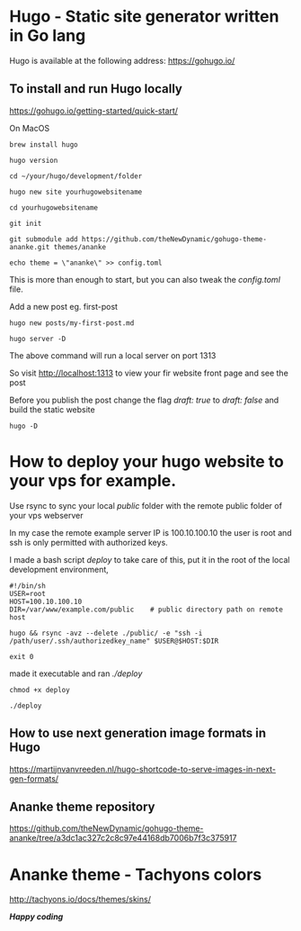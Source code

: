 # Hugo - Static site generator written in Go lang

Hugo is available at the following address: <https://gohugo.io/>

## To install and run Hugo locally

<https://gohugo.io/getting-started/quick-start/>

On MacOS

```
brew install hugo

hugo version

cd ~/your/hugo/development/folder

hugo new site yourhugowebsitename

cd yourhugowebsitename

git init

git submodule add https://github.com/theNewDynamic/gohugo-theme-ananke.git themes/ananke

echo theme = \"ananke\" >> config.toml

```

This is more than enough to start, but you can also tweak the *config.toml* file.

Add a new post eg. first-post

```
hugo new posts/my-first-post.md

hugo server -D

```

The above command will run a local server on port 1313

So visit <http://localhost:1313> to view your fir website front page and see the post

Before you publish the post change the flag *draft: true* to *draft: false* and build the static website

```
hugo -D

```

# How to deploy your hugo website to your vps for example.

Use rsync to sync your local *public* folder with the remote public folder of your vps webserver

In my case the remote example server IP is 100.10.100.10 the user is root and ssh is only permitted with authorized keys.

I made a bash script *deploy* to take care of this, put it in the root of the local development environment, 

```
#!/bin/sh
USER=root
HOST=100.10.100.10
DIR=/var/www/example.com/public    # public directory path on remote host

hugo && rsync -avz --delete ./public/ -e "ssh -i /path/user/.ssh/authorizedkey_name" $USER@$HOST:$DIR

exit 0
```
made it executable and ran *./deploy*

```
chmod +x deploy

./deploy

```

## How to use next generation image formats in Hugo

<https://martijnvanvreeden.nl/hugo-shortcode-to-serve-images-in-next-gen-formats/>

## Ananke theme repository

<https://github.com/theNewDynamic/gohugo-theme-ananke/tree/a3dc1ac327c2c8c97e44168db7006b7f3c375917>

# Ananke theme - Tachyons colors

<http://tachyons.io/docs/themes/skins/>

***Happy coding***







